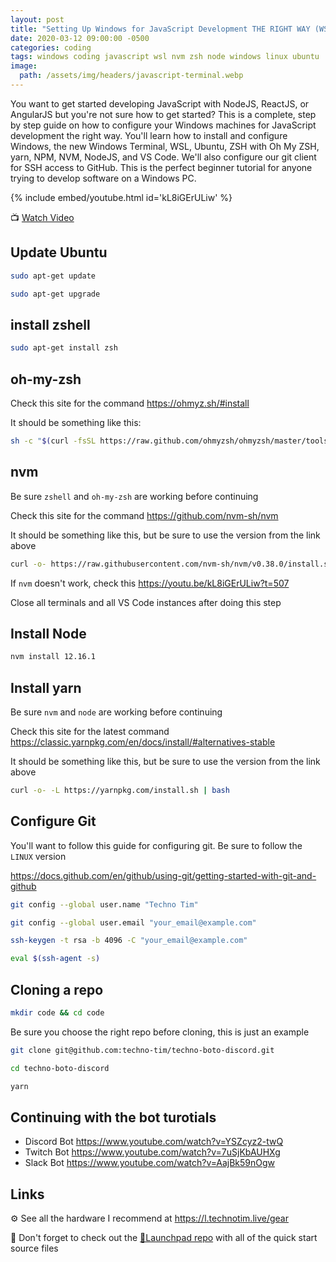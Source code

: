```yaml
---
layout: post
title: "Setting Up Windows for JavaScript Development THE RIGHT WAY (WSL Terminal NVM Node Yarn VS Code ZSH)"
date: 2020-03-12 09:00:00 -0500
categories: coding
tags: windows coding javascript wsl nvm zsh node windows linux ubuntu
image:
  path: /assets/img/headers/javascript-terminal.webp
---
```


You want to get started developing JavaScript with NodeJS, ReactJS, or AngularJS but you're not sure how to get started?  This is a complete, step by step guide on how to configure your Windows machines for JavaScript development the right way.  You'll learn how to install and configure Windows, the new Windows Terminal, WSL, Ubuntu, ZSH with Oh My ZSH, yarn, NPM,  NVM, NodeJS, and VS Code.  We'll also configure our git client for SSH access to GitHub.  This is the perfect beginner tutorial for anyone trying to develop software on a Windows PC.

{% include embed/youtube.html id='kL8iGErULiw' %}

📺 [Watch Video](https://www.youtube.com/watch?v=kL8iGErULiw)

## Update Ubuntu

```bash
sudo apt-get update
```

```bash
sudo apt-get upgrade
```

## install zshell

```bash
sudo apt-get install zsh
```

## oh-my-zsh

Check this site for the command <https://ohmyz.sh/#install>

It should be something like this:

```bash
sh -c "$(curl -fsSL https://raw.github.com/ohmyzsh/ohmyzsh/master/tools/install.sh)"
```

## nvm

Be sure `zshell` and `oh-my-zsh` are working before continuing

Check this site for the command <https://github.com/nvm-sh/nvm>

It should be something like this, but be sure to use the version from the link above

```bash
curl -o- https://raw.githubusercontent.com/nvm-sh/nvm/v0.38.0/install.sh | bash
```

If `nvm` doesn't work, check this <https://youtu.be/kL8iGErULiw?t=507>

Close all terminals and all VS Code instances after doing this step

## Install Node

```bash
nvm install 12.16.1
```

## Install yarn

Be sure `nvm` and `node` are working before continuing

Check this site for the latest command <https://classic.yarnpkg.com/en/docs/install/#alternatives-stable>

It should be something like this, but be sure to use the version from the link above

```bash
curl -o- -L https://yarnpkg.com/install.sh | bash
```

## Configure Git

You'll want to follow this guide for configuring git.  Be sure to follow the `LINUX` version

<https://docs.github.com/en/github/using-git/getting-started-with-git-and-github>

```bash
git config --global user.name "Techno Tim"
```

```bash
git config --global user.email "your_email@example.com"
```

```bash
ssh-keygen -t rsa -b 4096 -C "your_email@example.com"
```

```bash
eval $(ssh-agent -s)
```

## Cloning a repo

```bash
mkdir code && cd code
```

Be sure you choose the right repo before cloning, this is just an example

```bash
git clone git@github.com:techno-tim/techno-boto-discord.git
```

```bash
cd techno-boto-discord
```

```bash
yarn
```

## Continuing with the bot turotials

* Discord Bot <https://www.youtube.com/watch?v=YSZcyz2-twQ>
* Twitch Bot <https://www.youtube.com/watch?v=7uSjKbAUHXg>
* Slack Bot <https://www.youtube.com/watch?v=AajBk59nOgw>

## Links

⚙️ See all the hardware I recommend at <https://l.technotim.live/gear>

🚀 Don't forget to check out the [🚀Launchpad repo](https://l.technotim.live/quick-start) with all of the quick start source files
